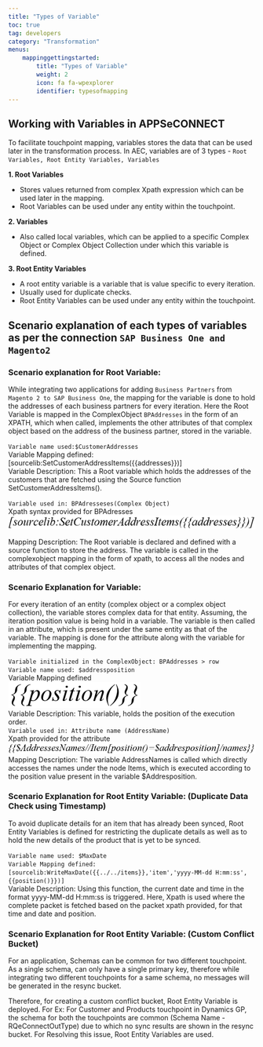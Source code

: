 ```yaml
---
title: "Types of Variable"
toc: true
tag: developers
category: "Transformation"
menus: 
    mappinggettingstarted:        
        title: "Types of Variable"
        weight: 2
        icon: fa fa-wpexplorer
        identifier: typesofmapping
---
```



## Working with Variables in APPSeCONNECT

To facilitate touchpoint mapping, variables stores the data that can be used later in the transformation process. 
In AEC, variables are of 3 types - `Root Variables, Root Entity Variables, Variables`

**1.	Root Variables**
* Stores values returned from complex Xpath expression which can be used later in the mapping. 
* Root Variables can be used under any entity within the touchpoint.

**2.	Variables**
* Also called local variables, which can be applied to a specific Complex Object or Complex Object Collection under 
which this variable is defined.

**3.	Root Entity Variables**
 * A root entity variable is a variable that is value specific to every iteration.
 * Usually used for duplicate checks.
 * Root Entity Variables can be used under any entity within the touchpoint.

## Scenario explanation of each types of variables as per the connection `SAP Business One and Magento2`

### Scenario explanation for Root Variable:

While integrating two applications for adding `Business Partners` from `Magento 2 to SAP Business One`, the mapping for the variable is done to hold the addresses of 
each business partners for every iteration.  Here the Root Variable is mapped in the ComplexObject `BPAddresses` in the form of an XPATH, which when called, 
implements the other attributes of that complex object based on the address of the business partner, stored in the variable.

`Variable name used:$CustomerAddresses`   
Variable Mapping defined: [sourcelib:SetCustomerAddressItems({{addresses}})]     
Variable Description: This a Root variable which holds the addresses of the customers that are fetched using the Source function SetCustomerAddressItems().  

`Variable used in: BPAdresseses(Complex Object)`  
Xpath syntax provided for BPAdresses  
![image_rootvariable](/staticfiles/Transformation/media/image_rootvariable.png)     
    
Mapping Description: The Root variable is declared and defined with a source function to store the address. The variable is 
called in the complexobject mapping in the form of xpath, to access all the nodes and attributes of that complex object.

### Scenario Explanation for Variable:
For every iteration of an entity (complex object or a complex object collection), the variable stores complex data for that entity.
Assuming, the iteration position value is being hold in a variable. The variable is then called in an attribute, which is present under the same entity as that of the variable. 
The mapping is done for the attribute along with the variable for implementing the mapping.

`Variable initialized in the ComplexObject: BPAddresses > row`  
`Variable name used: $addressposition `    
Variable Mapping defined   
![image_variable](/staticfiles/Transformation/media/image_variable.png)       
Variable Description: This variable, holds the position of the execution order.    
`Variable used in: Attribute name (AddressName)`     
Xpath provided for the attribute   
![image_variable2](/staticfiles/Transformation/media/image_variable2.png)      
Mapping Description: The variable AddressNames is called which directly accesses the names under the node Items, 
which is executed according to the position value present in the variable $Addresposition.

### Scenario Explanation for Root Entity Variable: (Duplicate Data Check using Timestamp)
To avoid duplicate details for an item that has already been synced, Root Entity Variables is defined for restricting the duplicate details as well as to hold the new details of the product that is yet to be synced. 

`Variable name used: $MaxDate`  
`Variable Mapping defined: [sourcelib:WriteMaxDate({{../../items}},'item','yyyy-MM-dd H:mm:ss',{{position()}})]`  
Variable Description: Using this function, the current date and time in the format yyyy-MM-dd H:mm:ss is triggered. 
Here, Xpath is used where the complete packet is fetched based on the packet xpath provided, for that time and date and position.  


### Scenario Explanation for Root Entity Variable: (Custom Conflict Bucket)
For an application, Schemas can be common for two different touchpoint. As a single schema, can only have a single primary key, 
therefore while integrating two different touchpoints for a same schema, no messages will be generated in the resync bucket. 

Therefore, for creating a custom conflict bucket, Root Entity Variable is deployed.
For Ex: For Customer and Products touchpoint in Dynamics GP, the schema for both the touchpoints are 
common (Schema Name - RQeConnectOutType) due to which no sync results are shown in the resync bucket. 
For Resolving this issue, Root Entity Variables are used.





